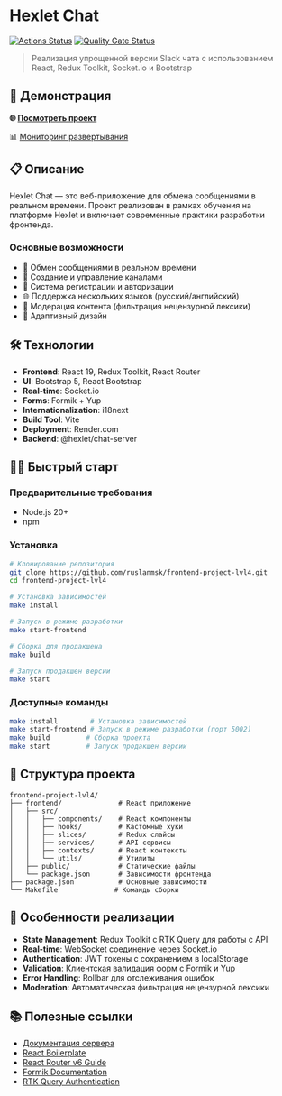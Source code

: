 # Hexlet Chat

[![Actions Status](https://github.com/ruslanmsk/frontend-project-lvl4/actions/workflows/hexlet-check.yml/badge.svg)](https://github.com/ruslanmsk/frontend-project-lvl4/actions)
[![Quality Gate Status](https://sonarcloud.io/api/project_badges/measure?project=ruslanmsk_frontend-project-lvl4&metric=alert_status)](https://sonarcloud.io/summary/new_code?id=ruslanmsk_frontend-project-lvl4)

> Реализация упрощенной версии Slack чата с использованием React, Redux Toolkit, Socket.io и Bootstrap

## 🚀 Демонстрация

**🌐 [Посмотреть проект](https://frontend-project-lvl4-mv02.onrender.com)**

📊 [Мониторинг развертывания](https://dashboard.render.com/web/srv-cv77fu8fnakc738htiog/events)

## 📋 Описание

Hexlet Chat — это веб-приложение для обмена сообщениями в реальном времени. Проект реализован в рамках обучения на платформе Hexlet и включает современные практики разработки фронтенда.

### Основные возможности

- 💬 Обмен сообщениями в реальном времени
- 📁 Создание и управление каналами
- 👤 Система регистрации и авторизации
- 🌐 Поддержка нескольких языков (русский/английский)
- 🚫 Модерация контента (фильтрация нецензурной лексики)
- 📱 Адаптивный дизайн

## 🛠 Технологии

- **Frontend**: React 19, Redux Toolkit, React Router
- **UI**: Bootstrap 5, React Bootstrap
- **Real-time**: Socket.io
- **Forms**: Formik + Yup
- **Internationalization**: i18next
- **Build Tool**: Vite
- **Deployment**: Render.com
- **Backend**: @hexlet/chat-server

## 🏃‍♂️ Быстрый старт

### Предварительные требования

- Node.js 20+
- npm

### Установка

```bash
# Клонирование репозитория
git clone https://github.com/ruslanmsk/frontend-project-lvl4.git
cd frontend-project-lvl4

# Установка зависимостей
make install

# Запуск в режиме разработки
make start-frontend

# Сборка для продакшена
make build

# Запуск продакшен версии
make start
```

### Доступные команды

```bash
make install        # Установка зависимостей
make start-frontend # Запуск в режиме разработки (порт 5002)
make build         # Сборка проекта
make start         # Запуск продакшен версии
```

## 📁 Структура проекта

```
frontend-project-lvl4/
├── frontend/              # React приложение
│   ├── src/
│   │   ├── components/    # React компоненты
│   │   ├── hooks/         # Кастомные хуки
│   │   ├── slices/        # Redux слайсы
│   │   ├── services/      # API сервисы
│   │   ├── contexts/      # React контексты
│   │   └── utils/         # Утилиты
│   ├── public/            # Статические файлы
│   └── package.json       # Зависимости фронтенда
├── package.json           # Основные зависимости
└── Makefile              # Команды сборки
```

## 🔧 Особенности реализации

- **State Management**: Redux Toolkit с RTK Query для работы с API
- **Real-time**: WebSocket соединение через Socket.io
- **Authentication**: JWT токены с сохранением в localStorage
- **Validation**: Клиентская валидация форм с Formik и Yup
- **Error Handling**: Rollbar для отслеживания ошибок
- **Moderation**: Автоматическая фильтрация нецензурной лексики

## 📚 Полезные ссылки

- [Документация сервера](https://www.npmjs.com/package/@hexlet/chat-server)
- [React Boilerplate](https://github.com/hexlet-components/js-react-hexlet-chat)
- [React Router v6 Guide](https://ru.hexlet.io/blog/posts/react-router-v6)
- [Formik Documentation](https://formik.org/docs/overview)
- [RTK Query Authentication](https://redux-toolkit.js.org/rtk-query/usage/examples#authentication)

